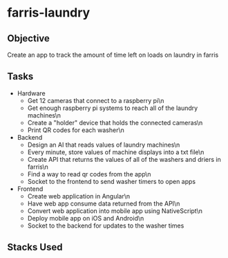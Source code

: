 # farris-laundry

## Objective
Create an app to track the amount of time left on loads on laundry in farris

## Tasks
- Hardware
  - Get 12 cameras that connect to a raspberry pi\n
  - Get enough raspberry pi systems to reach all of the laundry machines\n
  - Create a "holder" device that holds the connected cameras\n
  - Print QR codes for each washer\n
- Backend
  - Design an AI that reads values of laundry machines\n
  - Every minute, store values of machine displays into a txt file\n
  - Create API that returns the values of all of the washers and driers in farris\n
  - Find a way to read qr codes from the app\n
  - Socket to the frontend to send washer timers to open apps
- Frontend
  - Create web application in Angular\n
  - Have web app consume data returned from the API\n
  - Convert web application into mobile app using NativeScript\n
  - Deploy mobile app on iOS and Android\n
  - Socket to the backend for updates to the washer times

## Stacks Used

